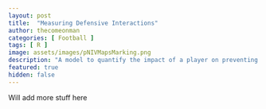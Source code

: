```yaml
---
layout: post
title:  "Measuring Defensive Interactions"
author: thecomeonman
categories: [ Football ]
tags: [ R ]
image: assets/images/pNIVMapsMarking.png
description: "A model to quantify the impact of a player on preventing goals, passes, and carries from happening."
featured: true
hidden: false
---
```


Will add more stuff here